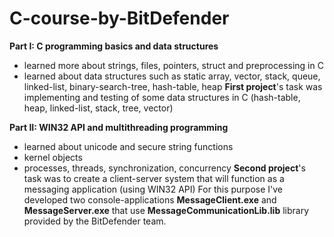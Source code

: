 # C-course-by-BitDefender

**Part I: C programming basics and data structures**
- learned more about strings, files, pointers, struct and preprocessing in C
- learned about data structures such as static array, vector, stack, queue, linked-list, binary-search-tree, hash-table, heap
**First project**'s task was implementing and testing of some data structures in C (hash-table, heap, linked-list, stack, tree, vector)

**Part II: WIN32 API and multithreading programming**
- learned about unicode and secure string functions
- kernel objects
- processes, threads, synchronization, concurrency
**Second project**'s task was to create a client-server system that will function as a messaging application (using WIN32 API)
For this purpose I've developed two console-applications **MessageClient.exe** and **MessageServer.exe** that use **MessageCommunicationLib.lib** library provided by the BitDefender team.

